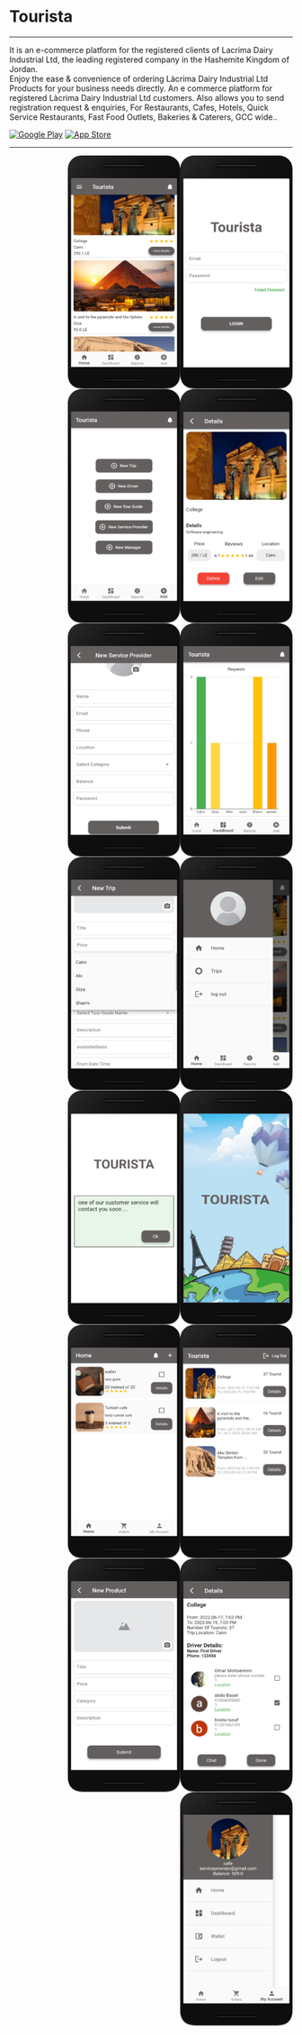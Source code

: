 # Tourista

<hr>

It is an e-commerce platform for the registered clients of Lacrima Dairy Industrial Ltd, the leading registered company in the Hashemite Kingdom of Jordan.<br />
Enjoy the ease & convenience of ordering Làcrima Dairy Industrial Ltd Products for your business needs directly. An e commerce platform for registered Làcrima Dairy Industrial Ltd customers. Also allows you to send registration request & enquiries,
For Restaurants, Cafes, Hotels, Quick Service Restaurants, Fast Food Outlets, Bakeries & Caterers, GCC wide..
<p><a href="https://play.google.com/store/apps/details?id=com.Lacrima.lacrima" target="_blank"><img alt="Google Play" src="https://img.shields.io/badge/Get%20it%20on%20google%20play-blue.svg?style=for-the-badge&logo=google-play" /></a> <a href="https://play.google.com/store/apps/details?id=com.Lacrima.lacrima" target="_blank"><img alt="App Store" src="https://img.shields.io/badge/Get%20it%20on%20app%20store-black.svg?style=for-the-badge&logo=app-store&logoColor=white" /></a><p>

<hr>

<img alt="Night Coding" width="200" src="https://github.com/MFaramawy/Tourista/blob/master/1.png" align="right"/> 
<img alt="Night Coding" width="200" src="https://github.com/MFaramawy/Tourista/blob/master/2.png" align="right"/> <br />
<img alt="Night Coding" width="200" src="https://github.com/MFaramawy/Tourista/blob/master/3.png" align="right"/>
<img alt="Night Coding" width="200" src="https://github.com/MFaramawy/Tourista/blob/master/4.png" align="right"/>
<br /> <br /> <br /> <br /> <br /> <br /> <br /> <br /> <br /> <br /> <br /> <br /> <br /> <br /> <br /> <br /> <br /> <br />
<img alt="Night Coding" width="200" src="https://github.com/MFaramawy/Tourista/blob/master/5.png" align="right"/>
<img alt="Night Coding" width="200" src="https://github.com/MFaramawy/Tourista/blob/master/6.png" align="right"/>
<img alt="Night Coding" width="200" src="https://github.com/MFaramawy/Tourista/blob/master/7.png" align="right"/>
<img alt="Night Coding" width="200" src="https://github.com/MFaramawy/Tourista/blob/master/8.png" align="right"/>
<br /> <br /> <br /> <br /> <br /> <br /> <br /> <br /> <br /> <br /> <br /> <br /> <br /> <br /> <br /> <br /> <br /> <br />
<img alt="Night Coding" width="200" src="https://github.com/MFaramawy/Tourista/blob/master/9.png" align="right"/> 
<img alt="Night Coding" width="200" src="https://github.com/MFaramawy/Tourista/blob/master/10.png" align="right"/>
<img alt="Night Coding" width="200" src="https://github.com/MFaramawy/Tourista/blob/master/11.png" align="right"/>
<img alt="Night Coding" width="200" src="https://github.com/MFaramawy/Tourista/blob/master/12.png" align="right"/>
<br /> <br /> <br /> <br /> <br /> <br /> <br /> <br /> <br /> <br /> <br /> <br /> <br /> <br /> <br /> <br /> <br /> <br />
<img alt="Night Coding" width="200" src="https://github.com/MFaramawy/Tourista/blob/master/13.png" align="right"/>     
<img alt="Night Coding" width="200" src="https://github.com/MFaramawy/Tourista/blob/master/14.png" align="right"/>
<img alt="Night Coding" width="200" src="https://github.com/MFaramawy/Tourista/blob/master/15.png" align="right"/>
